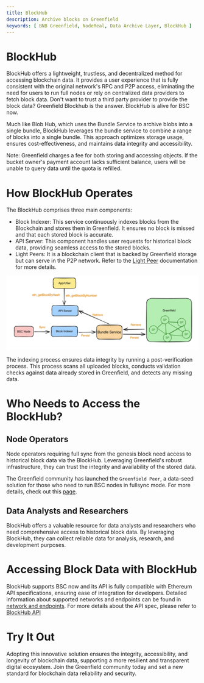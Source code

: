 ```yaml
---
title: BlockHub
description: Archive blocks on Greenfield
keywords: [ BNB Greenfield, NodeReal, Data Archive Layer, BlockHub ]
---
```


# BlockHub

BlockHub offers a lightweight, trustless, and decentralized method for accessing blockchain data. It provides a user experience
that is fully consistent with the original network's RPC and P2P access, eliminating the need for users to run full nodes or
rely on centralized data providers to fetch block data. Don't want to trust a third party provider to provide the block data?
Greenfield Blockhub is the answer. BlockHub is alive for BSC now.

Much like Blob Hub, which uses the Bundle Service to archive blobs into a single bundle, BlockHub leverages
the bundle service to combine a range of blocks into a single bundle. This approach optimizes storage usage, ensures cost-effectiveness,
and maintains data integrity and accessibility.

Note: Greenfield charges a fee for both storing and accessing objects. If the bucket owner's payment account lacks sufficient balance,
users will be unable to query data until the quota is refilled.

# How BlockHub Operates

The BlockHub comprises three main components:

- Block Indexer: This service continuously indexes blocks from the Blockchain and stores them in Greenfield. It ensures no block is missed and that each stored block is accurate.
- API Server: This component handles user requests for historical block data, providing seamless access to the stored blocks.
- Light Peers: It is a blockchain client that is backed by Greenfield storage but can serve in the P2P network. Refer to the [Light Peer](./light-peer.md) documentation for more details.

![BlockHub](../../static/asset/block-hub.png)

The indexing process ensures data integrity by running a post-verification process. This process scans all uploaded blocks,
conducts validation checks against data already stored in Greenfield, and detects any missing data.

# Who Needs to Access the BlockHub?

## Node Operators

Node operators requiring full sync from the genesis block need access to historical block data via the BlockHub.
Leveraging Greenfield's robust infrastructure, they can trust the integrity and availability of the stored data.

The Greenfield community has launched the `Greenfield Peer`, a data-seed solution for those who need to run BSC nodes in fullsync mode. For more details, check out this [page](./light-peer.md).

## Data Analysts and Researchers

BlockHub offers a valuable resource for data analysts and researchers who need comprehensive access to historical block
data. By leveraging BlockHub, they can collect reliable data for analysis, research, and development purposes.

# Accessing Block Data with BlockHub

BlockHub supports BSC now and its API is fully compatible with Ethereum API specifications, ensuring ease of integration for
developers. Detailed information about supported networks and endpoints can be found in [network and endpoints](../network-endpoint/endpoints.md). For more details
about the API spec, please refer to [BlockHub API](https://github.com/bnb-chain/greenfield-bsc-archiver/?tab=readme-ov-file#BlockHub-api)

# Try It Out

Adopting this innovative solution ensures the integrity, accessibility, and longevity of blockchain data, supporting a more
resilient and transparent digital ecosystem. Join the Greenfield community today and set a new standard for blockchain data
reliability and security.